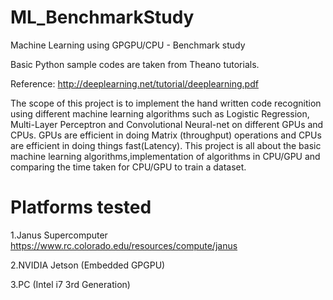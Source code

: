# ML_BenchmarkStudy
Machine Learning using GPGPU/CPU - Benchmark study

Basic Python sample codes are taken from Theano tutorials.

Reference: http://deeplearning.net/tutorial/deeplearning.pdf

The scope of this project is to implement the hand written code recognition using different machine learning algorithms such as Logistic Regression, Multi-Layer Perceptron and Convolutional Neural-net on different GPUs and CPUs. GPUs are efficient in doing Matrix (throughput) operations and CPUs are efficient in doing things fast(Latency). This project is all about the basic machine learning algorithms,implementation of algorithms in CPU/GPU and comparing the time taken for CPU/GPU to train a dataset.

# Platforms tested
1.Janus Supercomputer https://www.rc.colorado.edu/resources/compute/janus

2.NVIDIA Jetson (Embedded GPGPU)

3.PC (Intel i7 3rd Generation)
